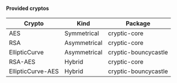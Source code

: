  #### Provided cryptos
 | Crypto            | Kind         | Package              |
 |-------------------|--------------|----------------------|
 | AES               | Symmetrical  | cryptic-core         |
 | RSA               | Asymmetrical | cryptic-core         |
 | EllipticCurve     | Asymmetrical | cryptic-bouncycastle |
 | RSA-AES           | Hybrid       | cryptic-core         |
 | EllipticCurve-AES | Hybrid       | cryptic-bouncycastle |


